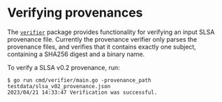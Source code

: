 # Verifying provenances

The [`verifier`](/internal/verifier/) package provides functionality for verifying an input SLSA
provenance file. Currently the provenance verifier only parses the provenance files, and verifies
that it contains exactly one subject, containing a SHA256 digest and a binary name.

To verify a SLSA v0.2 provenance, run:

```console
$ go run cmd/verifier/main.go -provenance_path testdata/slsa_v02_provenance.json
2023/04/21 14:33:47 Verification was successful.
```
